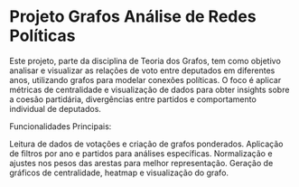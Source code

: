 # Projeto Grafos Análise de Redes Políticas
Este projeto, parte da disciplina de Teoria dos Grafos, tem como objetivo analisar e visualizar as relações de voto entre deputados em diferentes anos, utilizando grafos para modelar conexões políticas.
O foco é aplicar métricas de centralidade e visualização de dados para obter insights sobre a coesão partidária, divergências entre partidos e comportamento individual de deputados.


Funcionalidades Principais:


Leitura de dados de votações e criação de grafos ponderados.
Aplicação de filtros por ano e partidos para análises específicas.
Normalização e ajustes nos pesos das arestas para melhor representação.
Geração de gráficos de centralidade, heatmap e visualização do grafo.
